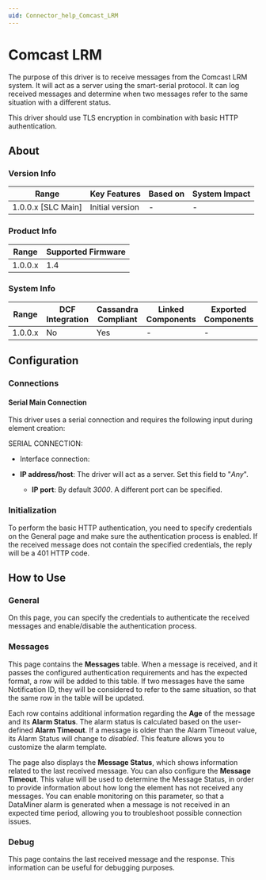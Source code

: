 ```yaml
---
uid: Connector_help_Comcast_LRM
---
```


# Comcast LRM

The purpose of this driver is to receive messages from the Comcast LRM system. It will act as a server using the smart-serial protocol. It can log received messages and determine when two messages refer to the same situation with a different status.

This driver should use TLS encryption in combination with basic HTTP authentication.

## About

### Version Info

| **Range**            | **Key Features** | **Based on** | **System Impact** |
|----------------------|------------------|--------------|-------------------|
| 1.0.0.x \[SLC Main\] | Initial version  | \-           | \-                |

### Product Info

| **Range** | **Supported Firmware** |
|-----------|------------------------|
| 1.0.0.x   | 1.4                    |

### System Info

| **Range** | **DCF Integration** | **Cassandra Compliant** | **Linked Components** | **Exported Components** |
|-----------|---------------------|-------------------------|-----------------------|-------------------------|
| 1.0.0.x   | No                  | Yes                     | \-                    | \-                      |

## Configuration

### Connections

#### Serial Main Connection

This driver uses a serial connection and requires the following input during element creation:

SERIAL CONNECTION:

- Interface connection:

- **IP address/host**: The driver will act as a server. Set this field to "*Any*".
  - **IP port**: By default *3000*. A different port can be specified.

### Initialization

To perform the basic HTTP authentication, you need to specify credentials on the General page and make sure the authentication process is enabled. If the received message does not contain the specified credentials, the reply will be a 401 HTTP code.

## How to Use

### General

On this page, you can specify the credentials to authenticate the received messages and enable/disable the authentication process.

### Messages

This page contains the **Messages** table. When a message is received, and it passes the configured authentication requirements and has the expected format, a row will be added to this table. If two messages have the same Notification ID, they will be considered to refer to the same situation, so that the same row in the table will be updated.

Each row contains additional information regarding the **Age** of the message and its **Alarm Status**. The alarm status is calculated based on the user-defined **Alarm Timeout**. If a message is older than the Alarm Timeout value, its Alarm Status will change to *disabled*. This feature allows you to customize the alarm template.

The page also displays the **Message Status**, which shows information related to the last received message. You can also configure the **Message Timeout**. This value will be used to determine the Message Status, in order to provide information about how long the element has not received any messages. You can enable monitoring on this parameter, so that a DataMiner alarm is generated when a message is not received in an expected time period, allowing you to troubleshoot possible connection issues.

### Debug

This page contains the last received message and the response. This information can be useful for debugging purposes.
